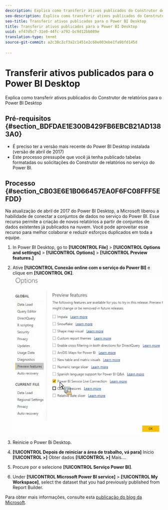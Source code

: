 ```yaml
---
description: Explica como transferir ativos publicados do Construtor de relatórios para o Power BI Desktop
seo-description: Explica como transferir ativos publicados do Construtor de relatórios para o Power BI Desktop
seo-title: Transferir ativos publicados para o Power BI Desktop
title: Transferir ativos publicados para o Power BI Desktop
uuid: ef47d5c7-31e0-44fc-a792-bc9d12bb089e
translation-type: tm+mt
source-git-commit: a2c38c2cf3a2c1451e2c60e003ebe1fa9bfd145d

---
```



# Transferir ativos publicados para o Power BI Desktop

Explica como transferir ativos publicados do Construtor de relatórios para o Power BI Desktop

## Pré-requisitos {#section_BDFDAE1E300B429FB6EBCB21AD1383A0}

* É preciso ter a versão mais recente do Power BI Desktop instalada (versão de abril de 2017)
* Este processo pressupõe que você já tenha publicado tabelas formatadas ou solicitações do Construtor de relatórios no serviço do Power BI.

## Processo {#section_CB03E6E1B066457EA0F6FC08FFF5EFDD}

Na atualização de abril de 2017 do Power BI Desktop, a Microsoft liberou a habilidade de conectar a conjuntos de dados no serviço do Power BI. Esse recurso permite a criação de novos relatórios a partir de conjuntos de dados existentes já publicados na nuvem. Você pode aproveitar esse recurso para melhor colaborar e reduzir esforços duplicados em toda a equipe.

1. In Power BI Desktop, go to **[!UICONTROL File]** &gt; **[!UICONTROL Options and settings]** &gt; **[!UICONTROL Options]** &gt; **[!UICONTROL Preview features.]**
1. Ative **[!UICONTROL Conexão online com o serviço do Power BI]** e clique em **[!UICONTROL OK]**. ![](assets/bi-preview-features.png)

1. Reinicie o Power Bi Desktop.
1. **[!UICONTROL Depois de reiniciar a área de trabalho, vá para]** Início **[!UICONTROL &gt;]** Obter dados **[!UICONTROL &gt;]** Mais....
1. Procure por e selecione **[!UICONTROL Serviço Power BI]**.
1. Under **[!UICONTROL Microsoft Power BI service]** &gt; **[!UICONTROL My Workspace]**, select the dataset that you had previously published from Report Builder.

Para obter mais informações, consulte esta [publicação do blog da Microsoft](https://powerbi.microsoft.com/en-us/blog/connecting-to-datasets-in-the-power-bi-service-from-desktop/).

